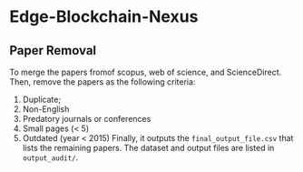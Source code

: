 # Edge-Blockchain-Nexus

## Paper Removal
To merge the papers fromof scopus, web of science, and ScienceDirect.
Then, remove the papers as the following criteria:
1. Duplicate;
2. Non-English
3. Predatory journals or conferences
4. Small pages (< 5)
5. Outdated (year < 2015)
Finally, it outputs the `final_output_file.csv` that lists the remaining papers. The dataset and output files are listed in `output_audit/`.